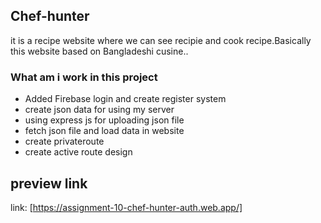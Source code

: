 ## Chef-hunter

<p>it is a recipe website where we can see recipie and cook recipe.Basically this website based on Bangladeshi cusine..</p>

### What am i work in this project

- Added Firebase login and create register system
- create json data for using my server
- using express js for uploading json file
- fetch json file and load data in website
- create privateroute
- create active route design

## preview link

link: [https://assignment-10-chef-hunter-auth.web.app/]